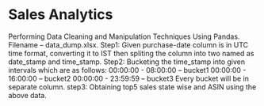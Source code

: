 # Sales Analytics
Performing Data Cleaning and Manipulation Techniques Using Pandas. 
Filename – data_dump.xlsx. 
Step1: Given purchase-date column is in UTC time format, converting it to IST then spliting the column into two named as date_stamp and time_stamp. 
Step2: Bucketing the time_stamp into given intervals which are as follows: 
        00:00:00 - 08:00:00 – bucket1
        00:00:00 - 16:00:00 – bucket2
        00:00:00 - 23:59:59 – bucket3
Every bucket will be in separate column. 
step3: Obtaining  top5 sales state wise and ASIN using the above data. 
